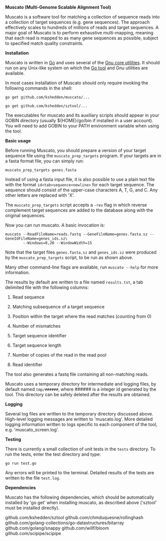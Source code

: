 __Muscato (Multi-Genome Scalable Alignment Tool)__

Muscato is a software tool for matching a collection of sequence reads
into a collection of target sequences (e.g. gene sequences).  The
approach effectively scales to hundreds of millions of reads and
target sequences.  A major goal of Muscato is to perform exhaustive
multi-mapping, meaning that each read is mapped to as many gene
sequences as possible, subject to specified match quality constraints.

__Installation__

Muscato is written in [Go](https://golang.org) and uses several of the
[Gnu core
utilities](http://www.gnu.org/software/coreutils/coreutils.html).  It
should run on any Unix-like system on which the [Go
tool](https://golang.org/dl) and Gnu utilities are available.

In most cases installation of Muscato should only require invoking the
following commands in the shell:

```
go get github.com/kshedden/muscato/...

go get github.com/kshedden/sztool/...
```

The executables for muscato and its auxiliary scripts should appear in
your GOBIN directory (usually ${HOME}/go/bin if installed in a user
account).  You will need to add GOBIN to your PATH environment
variable when using the tool.

__Basic usage__

Before running Muscato, you should prepare a version of your target
sequence file using the `muscato_prep_targets` program.  If your
targets are in a fasta format file, you can simply run:

```
muscato_prep_targets genes.fasta
```

Instead of using a fasta input file, it is also possible to use a
plain text file with the format `id<tab>sequence<newline>` for each
target sequence.  The sequence should consist of the upper-case
characters A, T, G, and C.  Any other letters are replaced with 'X'.

The `muscato_prep_targets` script accepts a `-rev` flag in which
reverse complement target sequences are added to the database along
with the original sequences.

Now you can run muscato.  A basic invocation is:

```
muscato --ReadFileName=reads.fastq --GeneFileName=genes.fasta.sz --GeneIdFileName=genes_ids.sz\
        --Windows=0,20 --WindowWidth=15
```

Note that the target files `genes.fasta.sz` and `genes_ids.sz` were
produced by the `muscato_prep_targets` script, to be run as shown
above.

Many other command-line flags are available, run `muscato --help` for
more information.

The results by default are written to a file named `results.txt`, a
tab delimited file with the following columns:

1. Read sequence

2. Matching subsequence of a target sequence

3. Position within the target where the read matches (counting from 0)

4. Number of mismatches

5. Target sequence identifier

6. Target sequence length

7. Number of copies of the read in the read pool

8. Read identifier

The tool also generates a fastq file containing all non-matching reads.

Muscato uses a temporary directory for intermediate and logging files,
by default named `tmp/######`, where ###### is a integer id generated
by the tool.  This directory can be safely deleted after the results
are obtained.

__Logging__

Several log files are written to the temporary directory discussed
above.  High-level logging messages are written to 'muscato.log'.
More detailed logging information written to logs specific to each
component of the tool, e.g. 'muscato_screen.log'.

__Testing__

There is currently a small collection of unit tests in the `tests`
directory.  To run the tests, enter the test directory and type:

```
go run test.go
```

Any errors will be printed to the terminal.  Detailed results of the
tests are written to the file `test.log`.

__Dependencies__

Muscato has the following dependencies, which should be automatically
installed by 'go get' when installing muscato, as described above
('sztool' must be installed directly).

github.com/kshedden/sztool
github.com/chmduquesne/rollinghash
github.com/golang-collections/go-datastructures/bitarray
github.com/golang/snappy
github.com/willf/bloom
github.com/scipipe/scipipe